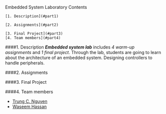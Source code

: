 Embedded System Laboratory
Contents

    [1. Description](#part1)

    [2. Assignments](#part2)

    [3. Final Project](#part3)
    [4. Team members](#part4)

####1. Description<a id="part1"></a>
   **_Embedded system lab_** includes _4 warm-up assignments_ and _1 final project_.
   Through the lab, students are going to learn about the architecture of an embedded system.
   Designing controllers to handle peripherals. 
   
####2. Assignments<a id="part2"></a>
  
####3. Final Project<a id="part3"></a>
  
####4. Team members<a id="part4"></a>
  * [Trung C. Nguyen](nguyencanhtrung@me.com)
  * [Waseem Hassan](waseemh40@gmail.com)
